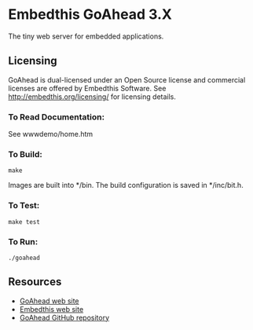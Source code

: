 Embedthis GoAhead 3.X
===

The tiny web server for embedded applications. 

Licensing
---
GoAhead is dual-licensed under an Open Source license and commercial licenses are offered by Embedthis Software.
See http://embedthis.org/licensing/ for licensing details.

### To Read Documentation:

  See wwwdemo/home.htm

### To Build:

    make

Images are built into */bin. The build configuration is saved in */inc/bit.h.

### To Test:

    make test

### To Run:

    ./goahead

Resources
---
  - [GoAhead web site](http://embedthis.com/products/goahead/goahead-webserver.html)
  - [Embedthis web site](http://embedthis.com/)
  - [GoAhead GitHub repository](http://github.com/embedthis/goahead)
